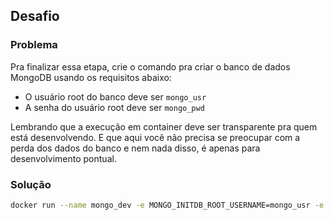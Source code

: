 ## Desafio

### Problema

Pra finalizar essa etapa, crie o comando pra criar o banco de dados MongoDB usando os requisitos abaixo:

- O usuário root do banco deve ser `mongo_usr`
- A senha do usuário root deve ser `mongo_pwd`

Lembrando que a execução em container deve ser transparente pra quem está desenvolvendo. E que aqui você não precisa se preocupar com a perda dos dados do banco e nem nada disso, é apenas para desenvolvimento pontual.

### Solução

```bash
docker run --name mongo_dev -e MONGO_INITDB_ROOT_USERNAME=mongo_usr -e MONGO_INITDB_ROOT_PASSWORD=mongo_pwd -p 27017:27017 -d mongo
```
